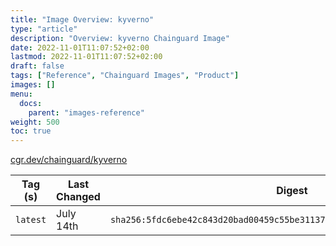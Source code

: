 ```yaml
---
title: "Image Overview: kyverno"
type: "article"
description: "Overview: kyverno Chainguard Image"
date: 2022-11-01T11:07:52+02:00
lastmod: 2022-11-01T11:07:52+02:00
draft: false
tags: ["Reference", "Chainguard Images", "Product"]
images: []
menu:
  docs:
    parent: "images-reference"
weight: 500
toc: true
---
```


[cgr.dev/chainguard/kyverno](https://github.com/chainguard-images/images/tree/main/images/kyverno)

| Tag (s)   | Last Changed | Digest                                                                    |
|-----------|--------------|---------------------------------------------------------------------------|
|  `latest` | July 14th    | `sha256:5fdc6ebe42c843d20bad00459c55be311373a6d8ac2b0918843d3c007223a4af` |



